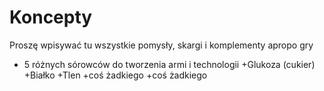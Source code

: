 # Koncepty
Proszę wpisywać tu wszystkie pomysły, skargi i komplementy apropo gry 

- 5 różnych sórowców do tworzenia armi i technologii
  +Glukoza (cukier)
  +Białko
  +Tlen
  +coś żadkiego
  +coś żadkiego
